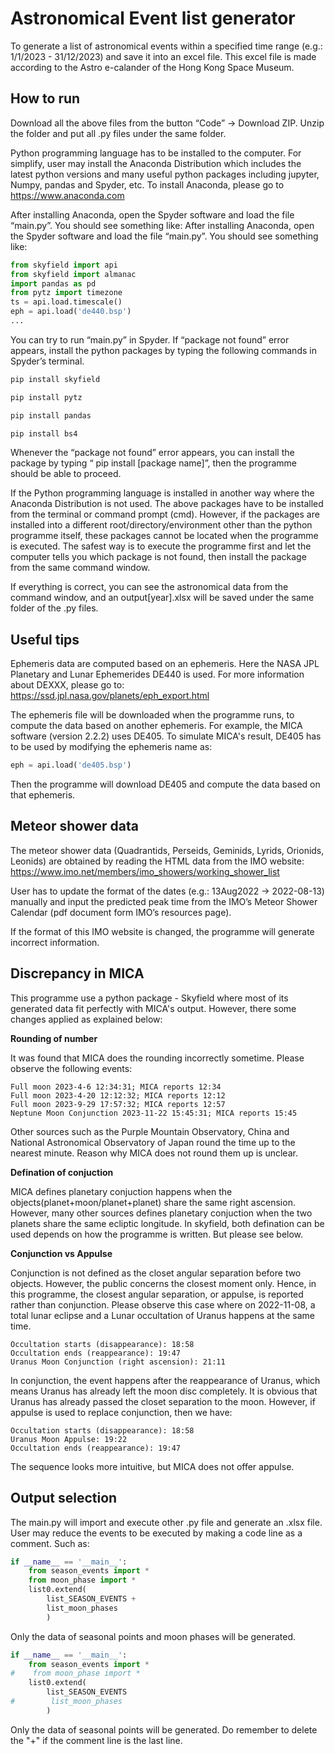 # Astronomical Event list generator
To generate a list of astronomical events within a specified time range (e.g.: 1/1/2023 - 31/12/2023) and save it into an excel file. This excel file is made according to the Astro e-calander of the Hong Kong Space Museum.

## How to run

Download all the above files from the button “Code” -> Download ZIP. Unzip the folder and put all .py files under the same folder.

Python programming language has to be installed to the computer. For simplify, user may install the Anaconda Distribution which includes the latest python versions and many useful python packages including jupyter, Numpy, pandas and Spyder, etc. To install Anaconda, please go to
https://www.anaconda.com

After installing Anaconda, open the Spyder software and load the file “main.py”. You should see something like:
After installing Anaconda, open the Spyder software and load the file “main.py”. You should see something like:

```python
from skyfield import api
from skyfield import almanac
import pandas as pd
from pytz import timezone
ts = api.load.timescale()
eph = api.load('de440.bsp')
...
```

You can try to run “main.py” in Spyder. If “package not found” error appears, install the python packages by typing the following commands in Spyder’s terminal.

```python
pip install skyfield
```
```python
pip install pytz
```
```python
pip install pandas
```
```python
pip install bs4
```

Whenever the “package not found” error appears, you can install the package by typing “ pip install [package name]”, then the programme should be able to proceed.

If the Python programming language is installed in another way where the Anaconda Distribution is not used. The above packages have to be installed from the terminal or command prompt (cmd). However, if the packages are installed into a different root/directory/environment other than the python programme itself, these packages cannot be located when the programme is executed. The safest way is to execute the programme first and let the computer tells you which package is not found, then install the package from the same command window.

If everything is correct, you can see the astronomical data from the command window, and an output[year].xlsx will be saved under the same folder of the .py files.


## Useful tips

Ephemeris data are computed based on an ephemeris. Here the NASA JPL Planetary and Lunar Ephemerides DE440 is used. For more information about DEXXX, please go to:
https://ssd.jpl.nasa.gov/planets/eph_export.html

The ephemeris file will be downloaded when the programme runs, to compute the data based on another ephemeris. For example, the MICA software (version 2.2.2) uses DE405. To simulate MICA's result, DE405 has to be used by modifying the ephemeris name as:
```python
eph = api.load('de405.bsp')
```
Then the programme will download DE405 and compute the data based on that ephemeris.

## Meteor shower data

The meteor shower data (Quadrantids, Perseids, Geminids, Lyrids, Orionids, Leonids) are obtained by reading the HTML data from the IMO website: https://www.imo.net/members/imo_showers/working_shower_list

User has to update the format of the dates (e.g.: 13Aug2022 -> 2022-08-13) manually and input the predicted peak time from the IMO’s Meteor Shower Calendar (pdf document form IMO’s resources page).

If the format of this IMO website is changed, the programme will generate incorrect information.


## Discrepancy in MICA
This programme use a python package - Skyfield where most of its generated data fit perfectly with MICA's output. However, there some changes applied as explained below:

**Rounding of number**

It was found that MICA does the rounding incorrectly sometime. Please observe the following events:

```
Full moon 2023-4-6 12:34:31; MICA reports 12:34
Full moon 2023-4-20 12:12:32; MICA reports 12:12
Full moon 2023-9-29 17:57:32; MICA reports 12:57
Neptune Moon Conjunction 2023-11-22 15:45:31; MICA reports 15:45
```

Other sources such as the Purple Mountain Observatory, China and National Astronomical Observatory of Japan round the time up to the nearest minute. Reason why MICA does not round them up is unclear.

**Defination of conjuction**

MICA defines planetary conjuction happens when the objects(planet+moon/planet+planet) share the same right ascension. However, many other sources defines planetary conjuction when the two planets share the same ecliptic longitude. In skyfield, both defination can be used depends on how the programme is written. But please see below.

**Conjunction vs Appulse**

Conjunction is not defined as the closet angular separation before two objects. However, the public concerns the closest moment only. Hence, in this programme, the closest angular separation, or appulse, is reported rather than conjunction. Please observe this case where on 2022-11-08, a total lunar eclipse and a Lunar occultation of Uranus happens at the same time. 

```
Occultation starts (disappearance): 18:58
Occultation ends (reappearance): 19:47
Uranus Moon Conjunction (right ascension): 21:11
```

In conjunction, the event happens after the reappearance of Uranus, which means Uranus has already left the moon disc completely. It is obvious that Uranus has already passed the closet separation to the moon. However, if appulse is used to replace conjunction, then we have:

```
Occultation starts (disappearance): 18:58
Uranus Moon Appulse: 19:22
Occultation ends (reappearance): 19:47
```
The sequence looks more intuitive, but MICA does not offer appulse.

## Output selection

The main.py will import and execute other .py file and generate an .xlsx file. User may reduce the events to be executed by making a code line as a comment. Such as:
```python
if __name__ == '__main__':
    from season_events import *    
    from moon_phase import *    
    list0.extend(
        list_SEASON_EVENTS +
        list_moon_phases
        )
 ```
Only the data of seasonal points and moon phases will be generated.
```python
if __name__ == '__main__':
    from season_events import *    
#    from moon_phase import *    
    list0.extend(
        list_SEASON_EVENTS
#        list_moon_phases
        )
 ```
Only  the data of seasonal points will be generated. Do remember to delete the "+" if the comment line is the last line.
